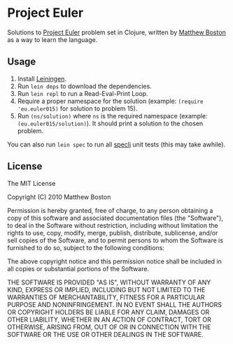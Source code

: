 # Project Euler

Solutions to [Project Euler](http://projecteuler.net/) problem set in Clojure, written by [Matthew Boston](http://matthewboston.com/) as a way to learn the language.

## Usage

1. Install [Leiningen](https://github.com/technomancy/leiningen).
2. Run `lein deps` to download the dependencies.
3. Run `lein repl` to run a Read-Eval-Print Loop.
4. Require a proper namespace for the solution (example: `(require 'eu.euler015)` for solution to problem 15).
5. Run `(ns/solution)` where `ns` is the required namespace (example: `(eu.euler015/solution)`). It should print a solution to the chosen problem.

You can also run `lein spec` to run all [speclj](https://github.com/slagyr/speclj) unit tests (this may take awhile).

## License

The MIT License

Copyright (C) 2010 Matthew Boston

Permission is hereby granted, free of charge, to any person obtaining a copy of this software and associated documentation files (the "Software"), to deal in the Software without restriction, including without limitation the rights to use, copy, modify, merge, publish, distribute, sublicense, and/or sell copies of the Software, and to permit persons to whom the Software is furnished to do so, subject to the following conditions:

The above copyright notice and this permission notice shall be included in all copies or substantial portions of the Software.

THE SOFTWARE IS PROVIDED "AS IS", WITHOUT WARRANTY OF ANY KIND, EXPRESS OR IMPLIED, INCLUDING BUT NOT LIMITED TO THE WARRANTIES OF MERCHANTABILITY, FITNESS FOR A PARTICULAR PURPOSE AND NONINFRINGEMENT. IN NO EVENT SHALL THE AUTHORS OR COPYRIGHT HOLDERS BE LIABLE FOR ANY CLAIM, DAMAGES OR OTHER LIABILITY, WHETHER IN AN ACTION OF CONTRACT, TORT OR OTHERWISE, ARISING FROM, OUT OF OR IN CONNECTION WITH THE SOFTWARE OR THE USE OR OTHER DEALINGS IN THE SOFTWARE.

